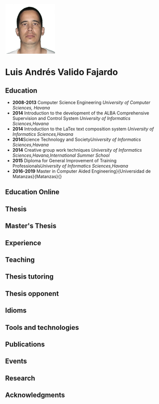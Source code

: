 ![id]( https://github.com/vasha54/vasha54/blob/main/picture.png) 
# Luis Andrés Valido Fajardo 


## Education
* **2008-2013** Computer Science Engineering *University of Computer Sciences, Havana*
* **2014** Introduction to the development of the ALBA Comprehensive Supervision and Control System *University of Informatics Sciences,Havana*
* **2014** Introduction to the LaTex text composition system *University of Informatics Sciences,Havana*
* **2014**Science Technology and Society*University of Informatics Sciences,Havana*
* **2014** Creative group work techniques *University of Informatics Sciences,Havana,International Summer School*
* **2015** Diploma for General Improvement of Training Professionals*University of Informatics Sciences,Havana*
* **2016-2019** Master in Computer Aided Engineering}{Universidad de Matanzas}{Matanzas}{}

## Education Online

## Thesis

## Master's Thesis

## Experience

## Teaching

## Thesis tutoring

## Thesis opponent

## Idioms

## Tools and technologies

## Publications

## Events

## Research

## Acknowledgments


